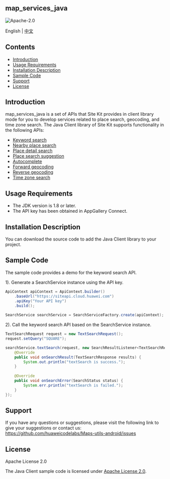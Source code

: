 ## map_services_java

![Apache-2.0](https://img.shields.io/badge/license-Apache-blue)

English | [中文](https://github.com/huaweicodelabs/Maps-utils-android/blob/master/README_ZH.md)

## Contents

* [Introduction](#introduction)
* [Usage Requirements](#usage-requirements)
* [Installation Description](#installation-description)
* [Sample Code](#sample-code)
* [Support](#support)
* [License](#license)

Introduction
-------

map_services_java is a set of APIs that Site Kit provides in client library mode for you to develop services related to place search, geocoding, and time zone search.
The Java Client library of Site Kit supports functionality in the following APIs:

- [Keyword search](https://developer.huawei.com/consumer/en/doc/development/HMSCore-References-V5/webapi-keyword-search-0000001050161916-V5)
- [Nearby place search](https://developer.huawei.com/consumer/en/doc/development/HMSCore-References-V5/webapi-nearby-search-0000001050163873-V5)
- [Place detail search](https://developer.huawei.com/consumer/en/doc/development/HMSCore-References-V5/webapi-detail-search-0000001050161918-V5)
- [Place search suggestion](https://developer.huawei.com/consumer/en/doc/development/HMSCore-References-V5/webapi-query-suggestion-0000001050161966-V5)
- [Autocomplete](https://developer.huawei.com/consumer/en/doc/development/HMSCore-References-V5/autocomplete-0000001052250492-V5)
- [Forward geocoding](https://developer.huawei.com/consumer/en/doc/development/HMSCore-References-V5/webapi-forward-geo-0000001050163921-V5)
- [Reverse geocoding](https://developer.huawei.com/consumer/en/doc/development/HMSCore-References-V5/webapi-reverse-geo-0000001050161968-V5)
- [Time zone search](https://developer.huawei.com/consumer/en/doc/development/HMSCore-References-V5/webapi-time-zone-0000001050161920-V5)

Usage Requirements
-------

- The JDK version is 1.8 or later.
- The API key has been obtained in AppGallery Connect.


Installation Description
-------
You can download the source code to add the Java Client library to your project. 

Sample Code
-------

The sample code provides a demo for the keyword search API.

1). Generate a SearchService instance using the API key.
```java
ApiContext apiContext = ApiContext.builder()
    .baseUrl("https://siteapi.cloud.huawei.com")
    .apiKey("Your API key")
    .build();
	
SearchService searchService = SearchServiceFactory.create(apiContext);
```

2). Call the keyword search API based on the SearchService instance.
```java
TextSearchRequest request = new TextSearchRequest();
request.setQuery("SQUARE");

searchService.textSearch(request, new SearchResultListener<TextSearchResponse>() {
    @Override
    public void onSearchResult(TextSearchResponse results) {
        System.out.println("textSearch is success.");
    }
    
    @Override
    public void onSearchError(SearchStatus status) {
        System.err.println("textSearch is failed.");
    }
});
```

Support
-------

If you have any questions or suggestions, please visit the following link to give your suggestions or contact us: https://github.com/huaweicodelabs/Maps-utils-android/issues

License
-------

Apache License 2.0

The Java Client sample code is licensed under [Apache License 2.0](https://www.apache.org/licenses/LICENSE-2.0.html).